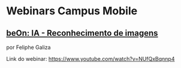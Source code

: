 # Webinars Campus Mobile

## [beOn: IA - Reconhecimento de imagens](https://www.youtube.com/watch?v=NUfQxBqnnp4)

por Feliphe Galiza

Link do webinar: https://www.youtube.com/watch?v=NUfQxBqnnp4



